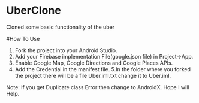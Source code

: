 # UberClone
Cloned some basic functionality of the uber

#How To Use

1. Fork the project into your Android Studio.
2. Add your Firebase implementation File(google.json file) in Project->App.
3. Enable Google Map, Google Directions and Google Places APIs.
4. Add the Credential in the manifest file.
5.In the folder where you forked the project there will be a file Uber.iml.txt change it to Uber.iml.

Note: If you get Duplicate class Error then change to AndroidX.
Hope I will Help.
